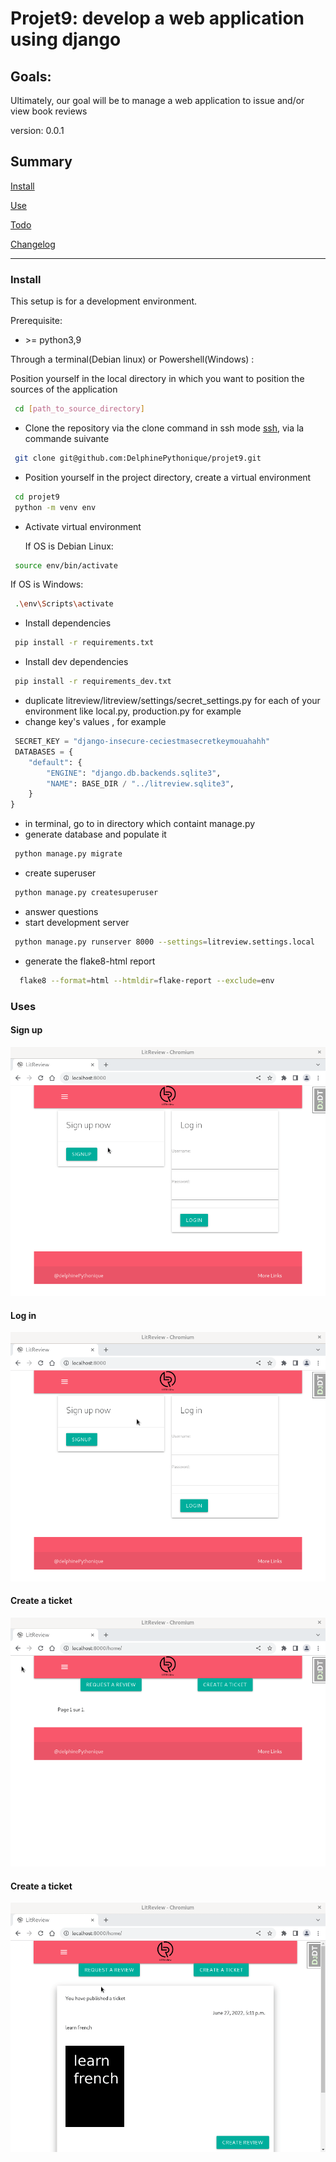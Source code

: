 # Projet9: develop a web application using django

## Goals: 
Ultimately, our goal will be to manage a web application to issue and/or view book reviews

version: 0.0.1

## Summary

[Install](#install)

[Use](#use)

[Todo](TODO.md)

[Changelog](CHANGELOG.md)

------------
### <a name="install"></a>Install

This setup is for a development environment.

Prerequisite:

- \>= python3,9

Through a terminal(Debian linux) or Powershell(Windows) : 

Position yourself in the local directory in which you want to position the sources of the application
``` bash
 cd [path_to_source_directory]
```
-  Clone the repository via the clone command in ssh mode
[ssh](https://docs.github.com/en/authentication/connecting-to-github-with-ssh), via la commande suivante

``` bash
 git clone git@github.com:DelphinePythonique/projet9.git
```

- Position yourself in the project directory, create a virtual environment

``` bash
 cd projet9
 python -m venv env
```
- Activate virtual environment

   If OS is Debian Linux: 
``` bash
 source env/bin/activate
```
   If OS is Windows:
``` bash
 .\env\Scripts\activate
```
- Install dependencies
``` bash
 pip install -r requirements.txt
```
- Install dev dependencies
``` bash
 pip install -r requirements_dev.txt
```
- duplicate litreview/litreview/settings/secret_settings.py for each of your environment like local.py, production.py for example
- change key's values , for example
``` python
 SECRET_KEY = "django-insecure-ceciestmasecretkeymouahahh"
 DATABASES = {
    "default": {
        "ENGINE": "django.db.backends.sqlite3",
        "NAME": BASE_DIR / "../litreview.sqlite3",
    }
}
```
- in terminal, go to in directory which containt manage.py
- generate database and populate it
``` bash
 python manage.py migrate
```
- create superuser
``` bash
 python manage.py createsuperuser
```
- answer questions
- start development server 
``` bash
 python manage.py runserver 8000 --settings=litreview.settings.local
```
- generate the flake8-html report
``` bash
  flake8 --format=html --htmldir=flake-report --exclude=env
```

### <a name="use"></a>Uses

#### Sign up
![sign up](./litreview/static/images/signup.gif)
#### Log in
![log in](./litreview/static/images/login.gif)
#### Create a ticket
![create ticket](./litreview/static/images/create_ticket.gif)
#### Create a ticket
![create ticket with review](./litreview/static/images/create_ticket_with_review.gif)